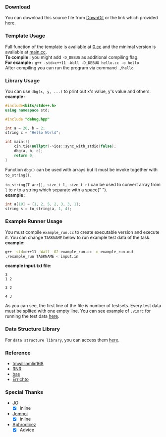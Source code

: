 ### Download
You can download this source file from [DownGit](https://minhaskamal.github.io/DownGit/#/home) or the link which provided [here](https://minhaskamal.github.io/DownGit/#/home?url=https://github.com/MasterIceZ/archive/tree/main/cpp-template).

### Template Usage
Full function of the template is avaliable at [0.cc](https://github.com/MasterIceZ/archive/blob/main/cpp-template/0.cc) and the minimal version is avaliable at [main.cc](https://github.com/MasterIceZ/archive/blob/main/cpp-template/main.cc).  
**To compile :** you might add ``-D_DEBUG`` as additional compiling flag.  
**For example :** ``g++ -std=c++11 -Wall -D_DEBUG hello.cc -o hello``  
After compiling you can run the program via command ``./hello``

### Library Usage
You can use ``dbg(x, y, ...)`` to print out x's value, y's value and others.  
**example :** 
```cpp
#include<bits/stdc++.h>
using namespace std;

#include "debug.hpp"

int a = 20, b = 2;
string c = "Hello World";

int main(){
	cin.tie(nullptr)->ios::sync_with_stdio(false);
	dbg(a, b, c);
	return 0;
}
```
Function ``dbg()`` can be used with arrays but it must be invoke together with ``to_string()``.  

``to_string(T arr[], size_t l, size_t r)`` can be used to convert array from ``l`` to ``r`` to a string which separate with a space(" ").  
**example :**
```cpp
int a[10] = {1, 2, 5, 2, 3, 3, 1};
string s = to_string(a, 1, 4);
```

### Example Runner Usage
You must compile ``example_run.cc`` to create executable version and execute it.  You can change ``TASKNAME`` below to run example test data of the task.
**example:**
```sh
g++ -std=c++11 -Wall -O2 example_run.cc -o example_run.out
./example_run TASKNAME < input.in
```
**example input.txt file:**
```
3
1 2

3 2

4 3
```
As you can see, the first line of the file is number of testsets. Every test data must be splited with one empty line. You can see example of ``.vimrc`` for running the test data [here](https://github.com/MasterIceZ/vim-scripts/blob/main/contest.vim).

### Data Structure Library
For ``data structure library``, you can access them [here](https://github.com/MasterIceZ/archive/tree/main/libs).

### Reference
- [tmwilliamlin168](https://github.com/tmwilliamlin168/CompetitiveProgramming/blob/master/Templates/Main.cpp)
- [RNR](https://codeforces.com/blog/entry/67830)
- [bas](https://codeforces.com/profile/bas.z)
- [Errichto](https://codeforces.com/profile/Errichto)
### Special Thanks
- [JO](https://github.com/khajornritdacha) 
	- [x] inline
- [Jomnoi](https://github.com/JomnoiZ)
	- [x] inline 
- [Aphrodicez](https://github.com/Aphrodicez)
	- [x] Advice
